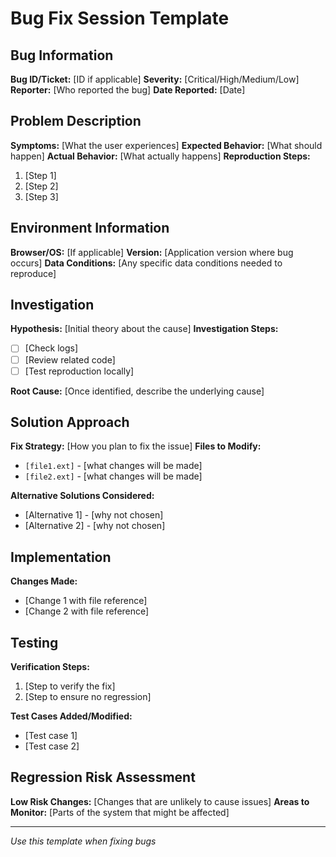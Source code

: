 # Bug Fix Session Template

## Bug Information
**Bug ID/Ticket:** [ID if applicable]
**Severity:** [Critical/High/Medium/Low]
**Reporter:** [Who reported the bug]
**Date Reported:** [Date]

## Problem Description
**Symptoms:** [What the user experiences]
**Expected Behavior:** [What should happen]
**Actual Behavior:** [What actually happens]
**Reproduction Steps:**
1. [Step 1]
2. [Step 2]
3. [Step 3]

## Environment Information
**Browser/OS:** [If applicable]
**Version:** [Application version where bug occurs]
**Data Conditions:** [Any specific data conditions needed to reproduce]

## Investigation
**Hypothesis:** [Initial theory about the cause]
**Investigation Steps:**
- [ ] [Check logs]
- [ ] [Review related code]
- [ ] [Test reproduction locally]

**Root Cause:** [Once identified, describe the underlying cause]

## Solution Approach
**Fix Strategy:** [How you plan to fix the issue]
**Files to Modify:**
- `[file1.ext]` - [what changes will be made]
- `[file2.ext]` - [what changes will be made]

**Alternative Solutions Considered:**
- [Alternative 1] - [why not chosen]
- [Alternative 2] - [why not chosen]

## Implementation
**Changes Made:**
- [Change 1 with file reference]
- [Change 2 with file reference]

## Testing
**Verification Steps:**
1. [Step to verify the fix]
2. [Step to ensure no regression]

**Test Cases Added/Modified:**
- [Test case 1]
- [Test case 2]

## Regression Risk Assessment
**Low Risk Changes:** [Changes that are unlikely to cause issues]
**Areas to Monitor:** [Parts of the system that might be affected]

---
*Use this template when fixing bugs*